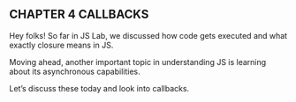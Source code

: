 ## CHAPTER 4 CALLBACKS

Hey folks! So far in JS Lab, we discussed how code gets executed and what exactly closure means in JS.
 
Moving ahead, another important topic in understanding JS is learning about its asynchronous capabilities.

Let’s discuss these today and look into callbacks.


